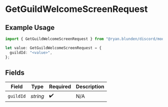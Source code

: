 # GetGuildWelcomeScreenRequest

## Example Usage

```typescript
import { GetGuildWelcomeScreenRequest } from "@ryan.blunden/discord/models/operations";

let value: GetGuildWelcomeScreenRequest = {
  guildId: "<value>",
};
```

## Fields

| Field              | Type               | Required           | Description        |
| ------------------ | ------------------ | ------------------ | ------------------ |
| `guildId`          | *string*           | :heavy_check_mark: | N/A                |